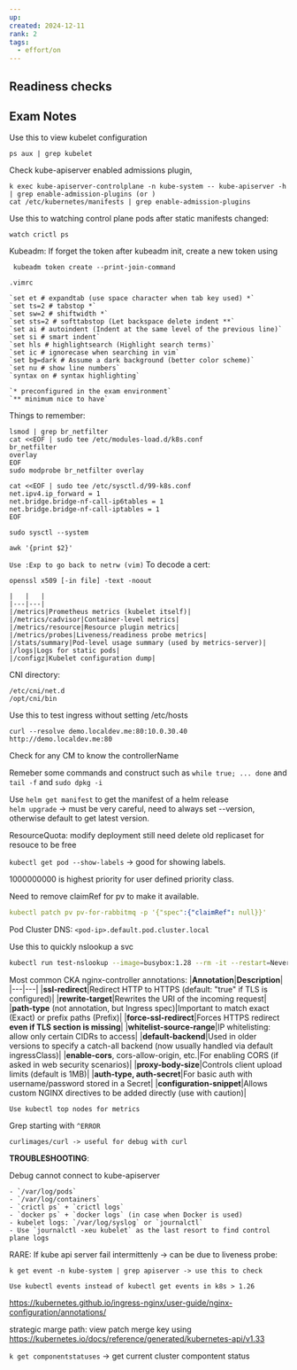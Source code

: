 ```yaml
---
up: 
created: 2024-12-11
rank: 2
tags:
  - effort/on
---
```

## Readiness checks


## Exam Notes

Use this to view kubelet configuration
```
ps aux | grep kubelet
```

Check kube-apiserver enabled admissions plugin, 
```
k exec kube-apiserver-controlplane -n kube-system -- kube-apiserver -h | grep enable-admission-plugins (or )
cat /etc/kubernetes/manifests | grep enable-admission-plugins
```
Use this to watching control plane pods after static manifests changed:
```
watch crictl ps
```

Kubeadm:
If forget the token after kubeadm init, create a new token using
```
 kubeadm token create --print-join-command
```

`.vimrc`
```
`set et # expandtab (use space character when tab key used) *`  
`set ts=2 # tabstop *`  
`set sw=2 # shiftwidth *`  
`set sts=2 # softtabstop (Let backspace delete indent **`  
`set ai # autoindent (Indent at the same level of the previous line)`  
`set si # smart indent`  
`set hls # highlightsearch (Highlight search terms)`  
`set ic # ignorecase when searching in vim`  
`set bg=dark # Assume a dark background (better color scheme)`  
`set nu # show line numbers`  
`syntax on # syntax highlighting`

`* preconfigured in the exam environment`  
`** minimum nice to have`
```

Things to remember:
```
lsmod | grep br_netfilter
cat <<EOF | sudo tee /etc/modules-load.d/k8s.conf
br_netfilter
overlay
EOF
sudo modprobe br_netfilter overlay

cat <<EOF | sudo tee /etc/sysctl.d/99-k8s.conf
net.ipv4.ip_forward = 1
net.bridge.bridge-nf-call-ip6tables = 1
net.bridge.bridge-nf-call-iptables = 1
EOF

sudo sysctl --system
```

```
awk '{print $2}'
```

`Use :Exp to go back to netrw (vim)` 
To decode a cert:
```
openssl x509 [-in file] -text -noout
```

```
|   |   |
|---|---|
|/metrics|Prometheus metrics (kubelet itself)|
|/metrics/cadvisor|Container-level metrics|
|/metrics/resource|Resource plugin metrics|
|/metrics/probes|Liveness/readiness probe metrics|
|/stats/summary|Pod-level usage summary (used by metrics-server)|
|/logs|Logs for static pods|
|/configz|Kubelet configuration dump|
```

CNI directory:
```
/etc/cni/net.d
/opt/cni/bin
```

Use this to test ingress without setting /etc/hosts
```
curl --resolve demo.localdev.me:80:10.0.30.40 http://demo.localdev.me:80
```
Check for any CM to know the controllerName

Remeber some commands and construct such as `while true; ... done` and `tail -f` and `sudo dpkg -i`

Use `helm get manifest` to get the manifest of a helm release\
`helm upgrade` -> must be very careful, need to always set --version, otherwise default to get latest version.

ResourceQuota: modify deployment still need delete old replicaset for resouce to be free

`kubectl get pod --show-labels` -> good for showing labels.

1000000000 is highest priority for user defined priority class.

Need to remove claimRef for pv to make it available.
```yaml
kubectl patch pv pv-for-rabbitmq -p '{"spec":{"claimRef": null}}'
```
Pod Cluster DNS:
`<pod-ip>.default.pod.cluster.local`

Use this to quickly nslookup a svc
```sh
kubectl run test-nslookup --image=busybox:1.28 --rm -it --restart=Never -- nslookup nginx-resolver-service-cka06-svcn
```
Most common CKA nginx-controller annotations:
|**Annotation**|**Description**|
|---|---|
|**ssl-redirect**|Redirect HTTP to HTTPS (default: "true" if TLS is configured)|
|**rewrite-target**|Rewrites the URI of the incoming request|
|**path-type** (not annotation, but Ingress spec)|Important to match exact (Exact) or prefix paths (Prefix)|
|**force-ssl-redirect**|Forces HTTPS redirect **even if TLS section is missing**|
|**whitelist-source-range**|IP whitelisting: allow only certain CIDRs to access|
|**default-backend**|Used in older versions to specify a catch-all backend (now usually handled via default ingressClass)|
|**enable-cors**, cors-allow-origin, etc.|For enabling CORS (if asked in web security scenarios)|
|**proxy-body-size**|Controls client upload limits (default is 1MB)|
|**auth-type, auth-secret**|For basic auth with username/password stored in a Secret|
|**configuration-snippet**|Allows custom NGINX directives to be added directly (use with caution)|

```
Use kubectl top nodes for metrics
```

Grep starting with `^ERROR`

```
curlimages/curl -> useful for debug with curl
```

**TROUBLESHOOTING**:

Debug cannot connect to kube-apiserver
```
- `/var/log/pods`
- `/var/log/containers`
- `crictl ps` + `crictl logs`
- `docker ps` + `docker logs` (in case when Docker is used)
- kubelet logs: `/var/log/syslog` or `journalctl`
- Use `journalctl -xeu kubelet` as the last resort to find control plane logs
```
RARE:
If kube api server fail intermittenly -> can be due to liveness probe: 

```
k get event -n kube-system | grep apiserver -> use this to check
```


```
Use kubectl events instead of kubectl get events in k8s > 1.26
```

https://kubernetes.github.io/ingress-nginx/user-guide/nginx-configuration/annotations/

strategic marge path: view patch merge key using https://kubernetes.io/docs/reference/generated/kubernetes-api/v1.33 

`k get componentstatuses` -> get current cluster compontent status